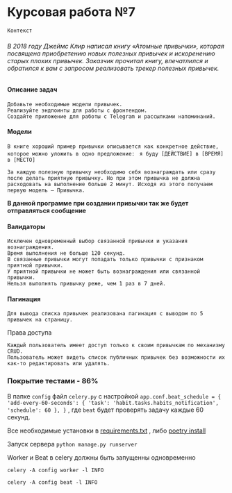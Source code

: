 # **Курсовая работа №7** 

`Контекст`

###### В 2018 году Джеймс Клир написал книгу «Атомные привычки», которая посвящена приобретению новых полезных привычек и искоренению старых плохих привычек. Заказчик прочитал книгу, впечатлился и обратился к вам с запросом реализовать трекер полезных привычек.

#### Описание задач

    Добавьте необходимые модели привычек.
    Реализуйте эндпоинты для работы с фронтендом.
    Создайте приложение для работы с Telegram и рассылками напоминаний.

#### Модели

`В книге хороший пример привычки описывается как конкретное действие, которое можно уложить в одно предложение:
`
`я буду [ДЕЙСТВИЕ] в [ВРЕМЯ] в [МЕСТО]`

`За каждую полезную привычку необходимо себя вознаграждать или сразу после делать приятную привычку. Но при этом привычка не должна расходовать на выполнение больше 2 минут. Исходя из этого получаем первую модель — Привычка. 
`

**В данной программе при создании привычки так же будет отправляться сообщение**

#### Валидаторы

    Исключен одновременный выбор связанной привычки и указания вознаграждения.
    Время выполнения не больше 120 секунд.
    В связанные привычки могут попадать только привычки с признаком приятной привычки.
    У приятной привычки не может быть вознаграждения или связанной привычки.
    Нельзя выполнять привычку реже, чем 1 раз в 7 дней.

#### Пагинация

`Для вывода списка привычек реализована пагинация с выводом по 5 привычек на страницу.`

Права доступа

    Каждый пользователь имеет доступ только к своим привычкам по механизму CRUD.
    Пользователь может видеть список публичных привычек без возможности их как-то редактировать или удалять.

### **Покрытие тестами - 86%**

В папке `config` файл `celery.py` с настройкой `app.conf.beat_schedule = { 'add-every-60-seconds': { 'task': 'habit.tasks.habits_notification', 'schedule': 60 }, }` , где `beat` будет проверять задачу каждые 60 секунд.

Все необходимые установки в [requirements.txt]() , либо [poetry install]()

Запуск сервера `python manage.py runserver`

Worker и Beat в celery должны быть запущенны одновременно 

`celery -A config worker -l INFO`

`celery -A config beat -l INFO`